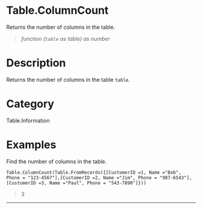 # Table.ColumnCount
Returns the number of columns in the table.
> _function (<code>table</code> as table) as number_

# Description 
Returns the number of columns in the table <code>table</code>.
# Category 
Table.Information
# Examples 
Find the number of columns in the table.
```
Table.ColumnCount(Table.FromRecords({[CustomerID =1, Name ="Bob", Phone = "123-4567"],[CustomerID =2, Name ="Jim", Phone = "987-6543"],[CustomerID =3, Name ="Paul", Phone = "543-7890"]}))
```
> 3
***
